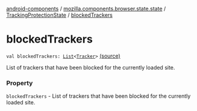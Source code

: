 [android-components](../../index.md) / [mozilla.components.browser.state.state](../index.md) / [TrackingProtectionState](index.md) / [blockedTrackers](./blocked-trackers.md)

# blockedTrackers

`val blockedTrackers: `[`List`](https://kotlinlang.org/api/latest/jvm/stdlib/kotlin.collections/-list/index.html)`<`[`Tracker`](../../mozilla.components.concept.engine.content.blocking/-tracker/index.md)`>` [(source)](https://github.com/mozilla-mobile/android-components/blob/master/components/browser/state/src/main/java/mozilla/components/browser/state/state/TrackingProtectionState.kt#L21)

List of trackers that have been blocked for the currently loaded site.

### Property

`blockedTrackers` - List of trackers that have been blocked for the currently loaded site.